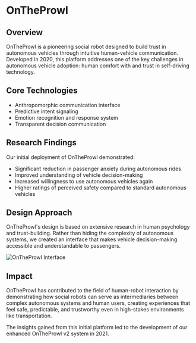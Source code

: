 # OnTheProwl

## Overview

OnTheProwl is a pioneering social robot designed to build trust in autonomous vehicles through intuitive human-vehicle communication. Developed in 2020, this platform addresses one of the key challenges in autonomous vehicle adoption: human comfort with and trust in self-driving technology.

## Core Technologies

- Anthropomorphic communication interface
- Predictive intent signaling
- Emotion recognition and response system
- Transparent decision communication

## Research Findings

Our initial deployment of OnTheProwl demonstrated:
- Significant reduction in passenger anxiety during autonomous rides
- Improved understanding of vehicle decision-making
- Increased willingness to use autonomous vehicles again
- Higher ratings of perceived safety compared to standard autonomous vehicles

## Design Approach

OnTheProwl's design is based on extensive research in human psychology and trust-building. Rather than hiding the complexity of autonomous systems, we created an interface that makes vehicle decision-making accessible and understandable to passengers.

![OnTheProwl Interface](/images/ava0.webp)

## Impact

OnTheProwl has contributed to the field of human-robot interaction by demonstrating how social robots can serve as intermediaries between complex autonomous systems and human users, creating experiences that feel safe, predictable, and trustworthy even in high-stakes environments like transportation.

The insights gained from this initial platform led to the development of our enhanced OnTheProwl v2 system in 2021. 